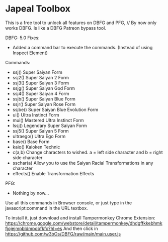 # Japeal Toolbox
This is a free tool to unlock all features on DBFG and PFG, // By now only works DBFG.
Is like a DBFG Patreon bypass tool.

DBFG:
5.0 Fixes:
- Added a command bar to execute the commands. (Instead of using Inspect Element)


Commands:
- ssj() Super Saiyan Form
- ssj2() Super Saiyan 2 Form
- ssj3() Super Saiyan 3 Form
- ssjg() Super Saiyan God Form
- ssj4() Super Saiyan 4 Form
- ssjb() Super Saiyan Blue Form
- ssjr() Super Saiyan Rose Form
- ssjbe() Super Saiyan Blue Evolution Form
- ui() Ultra Instinct Form
- mui() Mastered Ultra Instinct Form
- lssj() Legendary Super Saiyan Form
- ssj5() Super Saiyan 5 Form
- ultraego() Ultra Ego Form
- base() Base Form
- kaio() Kaioken Technic
- c(a,b) Change characters to wished. a = left side character and b = right side character
- sschar(a) Allow you to use the Saiyan Racial Transformations in any character
- effects() Enable Transformation Effects

PFG:
- Nothing by now...

Use all this commands in Browser console, or just type in the javascript:command in the URL textbox.

To install it, just download and install Tampermonkey Chrome Extension: https://chrome.google.com/webstore/detail/tampermonkey/dhdgffkkebhmkfjojejmpbldmpobfkfo?hl=es
And then click in https://github.com/w3bOs/DBFG/raw/main/main.user.js

